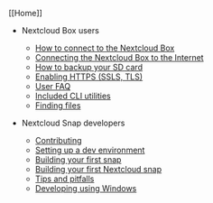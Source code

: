 [[Home]]

* Nextcloud Box users
	* [How to connect to the Nextcloud Box](How-to-connect-to-the-Nextcloud-Box)
	* [Connecting the Nextcloud Box to the Internet](Connecting-the-Nextcloud-Box-to-the-Internet)
	* [How to backup your SD card](How-to-backup-your-SD-card)
	* [Enabling HTTPS (SSLS, TLS)](Enabling-HTTPS-(SSLS,-TLS))
	* [User FAQ](User-FAQ)
	* [Included CLI utilities](Included-CLI-utilities)
	* [Finding files](Finding-files)

* Nextcloud Snap developers
	* [Contributing](Contributing)
	* [Setting up a dev environment](Creating-a-Snappy-development-environment)
	* [Building your first snap](Building-your-first-snap)
	* [Building your first Nextcloud snap](Building-your-first-Nextcloud-snap)
	* [Tips and pitfalls](Tips-and-pitfalls)
	* [Developing using Windows](Developing-using-Windows)